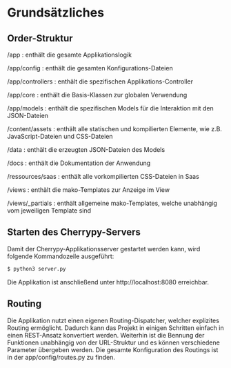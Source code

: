 # Grundsätzliches

## Order-Struktur
/app
: enthält die gesamte Applikationslogik

/app/config
: enthält die gesamten Konfigurations-Dateien

/app/controllers 
: enthält die spezifischen Applikations-Controller

/app/core
: enthält die Basis-Klassen zur globalen Verwendung

/app/models 
: enthält die spezifischen Models für die Interaktion mit den JSON-Dateien

/content/assets
: enthält alle statischen und kompilierten Elemente, wie z.B. JavaScript-Dateien und CSS-Dateien

/data
: enthält die erzeugten JSON-Dateien des Models

/docs
: enthält die Dokumentation der Anwendung

/ressources/saas
: enthält alle vorkompilierten CSS-Dateien in Saas

/views
: enthält die mako-Templates zur Anzeige im View

/views/_partials
: enthält allgemeine mako-Templates, welche unabhängig vom jeweiligen Template sind

## Starten des Cherrypy-Servers
Damit der Cherrypy-Applikationsserver gestartet werden kann, wird folgende Kommandozeile ausgeführt:
```bash
$ python3 server.py
```
Die Applikation ist anschließend unter http://localhost:8080 erreichbar.

## Routing
Die Applikation nutzt einen eigenen Routing-Dispatcher, welcher explizites Routing ermöglicht. Dadurch kann das Projekt
in einigen Schritten einfach in einen REST-Ansatz konvertiert werden. Weiterhin ist die Bennung der Funktionen unabhängig
von der URL-Struktur und es können verschiedene Parameter übergeben werden. Die gesamte Konfiguration des Routings ist 
in der app/config/routes.py zu finden.